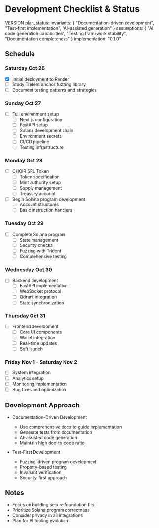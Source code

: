 # Development Checklist & Status

VERSION plan_status:
  invariants: {
    "Documentation-driven development",
    "Test-first implementation",
    "AI-assisted generation"
  }
  assumptions: {
    "AI code generation capabilities",
    "Testing framework stability",
    "Documentation completeness"
  }
  implementation: "0.1.0"

## Schedule

### Saturday Oct 26
- [x] Initial deployment to Render
- [ ] Study Trident anchor fuzzing library
- [ ] Document testing patterns and strategies

### Sunday Oct 27
- [ ] Full environment setup
  - [ ] Next.js configuration
  - [ ] FastAPI setup
  - [ ] Solana development chain
  - [ ] Environment secrets
  - [ ] CI/CD pipeline
  - [ ] Testing infrastructure

### Monday Oct 28
- [ ] CHOIR SPL Token
  - [ ] Token specification
  - [ ] Mint authority setup
  - [ ] Supply management
  - [ ] Treasury account
- [ ] Begin Solana program development
  - [ ] Account structures
  - [ ] Basic instruction handlers

### Tuesday Oct 29
- [ ] Complete Solana program
  - [ ] State management
  - [ ] Security checks
  - [ ] Fuzzing with Trident
  - [ ] Comprehensive testing

### Wednesday Oct 30
- [ ] Backend development
  - [ ] FastAPI implementation
  - [ ] WebSocket protocol
  - [ ] Qdrant integration
  - [ ] State synchronization

### Thursday Oct 31
- [ ] Frontend development
  - [ ] Core UI components
  - [ ] Wallet integration
  - [ ] Real-time updates
  - [ ] Soft launch

### Friday Nov 1 - Saturday Nov 2
- [ ] System integration
- [ ] Analytics setup
- [ ] Monitoring implementation
- [ ] Bug fixes and optimization

## Development Approach
- Documentation-Driven Development
  - Use comprehensive docs to guide implementation
  - Generate tests from documentation
  - AI-assisted code generation
  - Maintain high doc-to-code ratio

- Test-First Development
  - Fuzzing-driven program development
  - Property-based testing
  - Invariant verification
  - Security-first approach

## Notes
- Focus on building secure foundation first
- Prioritize Solana program correctness
- Consider privacy in all integrations
- Plan for AI tooling evolution
